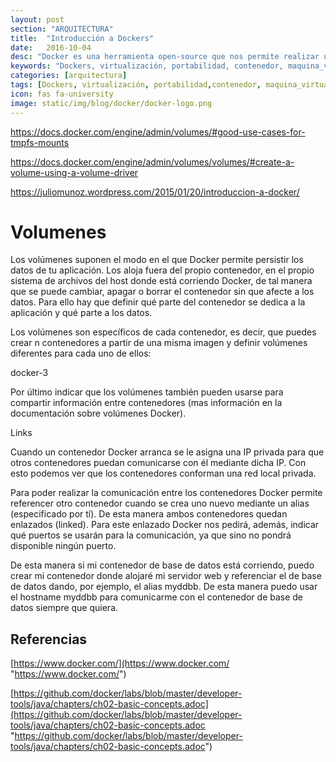 ```yaml
---
layout: post
section: "ARQUITECTURA"
title:  "Introducción a Dockers"
date:   2016-10-04
desc: "Docker es una herramienta open-source que nos permite realizar una ‘virtualización ligera’, con la que poder empaquetar entornos y aplicaciones que posteriormente podremos desplegar en cualquier sistema que disponga de esta tecnología. Docker le permite obtener su código probado y desplegado en producción lo más rápido posible"
keywords: "Dockers, virtualización, portabilidad, contenedor, maquina_virtual, integración_continua, DevOps"
categories: [arquitectura]
tags: [Dockers, virtualización, portabilidad,contenedor, maquina_virtual, integración_continua, DevOps]
icon: fas fa-university
image: static/img/blog/docker/docker-logo.png
---
```


https://docs.docker.com/engine/admin/volumes/#good-use-cases-for-tmpfs-mounts

https://docs.docker.com/engine/admin/volumes/volumes/#create-a-volume-using-a-volume-driver

https://juliomunoz.wordpress.com/2015/01/20/introduccion-a-docker/

# Volumenes #

Los volúmenes suponen el modo en el que Docker permite persistir los datos de tu aplicación. Los aloja fuera del propio contenedor, en el propio sistema de archivos del host donde está corriendo Docker, de tal manera que se puede cambiar, apagar o borrar el contenedor sin que afecte a los datos. Para ello hay que definir qué parte del contenedor se dedica a la aplicación y qué parte a los datos.

Los volúmenes son específicos de cada contenedor, es decir, que puedes crear n contenedores a partir de una misma imagen y definir volúmenes diferentes para cada uno de ellos:

docker-3

 

Por último indicar que los volúmenes también pueden usarse para compartir información entre contenedores (mas información en la documentación sobre volúmenes Docker).


Links

Cuando un contenedor Docker arranca se le asigna una IP privada para que otros contenedores puedan comunicarse con él mediante dicha IP. Con esto podemos ver que los contenedores conforman una red local privada.

Para poder realizar la comunicación entre los contenedores Docker permite referencer otro contenedor cuando se crea uno nuevo mediante un alias (especificado por tí). De esta manera ambos contenedores quedan enlazados (linked). Para este enlazado Docker nos pedirá, además, indicar qué puertos se usarán para la comunicación, ya que sino no pondrá disponible ningún puerto.

De esta manera si mi contenedor de base de datos está corriendo, puedo crear mi contenedor donde alojaré mi servidor web y referenciar el de base de datos dando, por ejemplo, el alias myddbb. De esta manera puedo usar el hostname myddbb para comunicarme con el contenedor de base de datos siempre que quiera.

## Referencias ##

[https://www.docker.com/](https://www.docker.com/ "https://www.docker.com/")

[https://github.com/docker/labs/blob/master/developer-tools/java/chapters/ch02-basic-concepts.adoc](https://github.com/docker/labs/blob/master/developer-tools/java/chapters/ch02-basic-concepts.adoc "https://github.com/docker/labs/blob/master/developer-tools/java/chapters/ch02-basic-concepts.adoc")